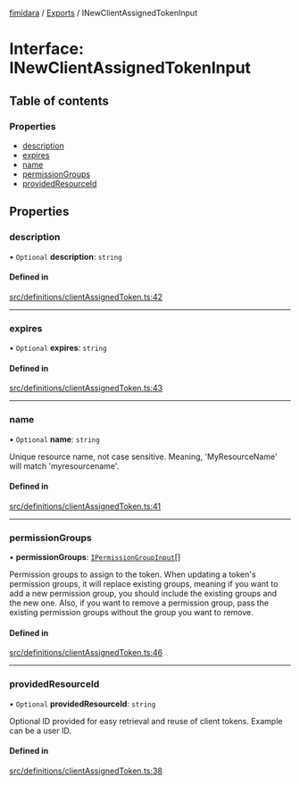 [fimidara](../README.md) / [Exports](../modules.md) / INewClientAssignedTokenInput

# Interface: INewClientAssignedTokenInput

## Table of contents

### Properties

- [description](INewClientAssignedTokenInput.md#description)
- [expires](INewClientAssignedTokenInput.md#expires)
- [name](INewClientAssignedTokenInput.md#name)
- [permissionGroups](INewClientAssignedTokenInput.md#permissiongroups)
- [providedResourceId](INewClientAssignedTokenInput.md#providedresourceid)

## Properties

### description

• `Optional` **description**: `string`

#### Defined in

[src/definitions/clientAssignedToken.ts:42](https://github.com/softkave/files-js/blob/852341e/src/definitions/clientAssignedToken.ts#L42)

___

### expires

• `Optional` **expires**: `string`

#### Defined in

[src/definitions/clientAssignedToken.ts:43](https://github.com/softkave/files-js/blob/852341e/src/definitions/clientAssignedToken.ts#L43)

___

### name

• `Optional` **name**: `string`

Unique resource name, not case sensitive. Meaning, 'MyResourceName' will match 'myresourcename'.

#### Defined in

[src/definitions/clientAssignedToken.ts:41](https://github.com/softkave/files-js/blob/852341e/src/definitions/clientAssignedToken.ts#L41)

___

### permissionGroups

• **permissionGroups**: [`IPermissionGroupInput`](IPermissionGroupInput.md)[]

Permission groups to assign to the token. When updating a token's permission groups, it will replace existing groups, meaning if you want to add a new permission group, you should include the existing groups and the new one. Also, if you want to remove a permission group, pass the existing permission groups without the group you want to remove.

#### Defined in

[src/definitions/clientAssignedToken.ts:46](https://github.com/softkave/files-js/blob/852341e/src/definitions/clientAssignedToken.ts#L46)

___

### providedResourceId

• `Optional` **providedResourceId**: `string`

Optional ID provided for easy retrieval and reuse of client tokens. Example can be a user ID.

#### Defined in

[src/definitions/clientAssignedToken.ts:38](https://github.com/softkave/files-js/blob/852341e/src/definitions/clientAssignedToken.ts#L38)
